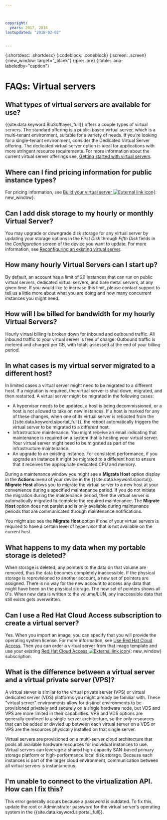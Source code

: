 ```yaml
---



copyright:
  years: 2017, 2018
lastupdated: "2018-02-02"


---
```


{:shortdesc: .shortdesc}
{:codeblock: .codeblock}
{:screen: .screen}
{:new_window: target="_blank"}
{:pre: .pre}
{:table: .aria-labeledby="caption"}


# FAQs: Virtual servers  

## What types of virtual servers are available for use?
{{site.data.keyword.BluSoftlayer_full}} offers a couple types of virtual servers. The standard offering is a public-based virtual server, which is a multi-tenant environment, suitable for a variety of needs. If you're looking for a single-tenant environment, consider the Dedicated Virtual Server offering. The dedicated virtual server option is ideal for applications with more stringent resource requirements. For more information about the current virtual server offerings see, [Getting started with virtual servers](../vsi/vsi_index.html).

## Where can I find pricing information for public instance types?
For pricing information, see [Build your virtual server ![External link icon](../icons/launch-glyph.svg "External link icon")](https://www.ibm.com/cloud-computing/bluemix/virtual-servers){: new_window}.

## Can I add disk storage to my hourly or monthly Virtual Server?
You may upgrade or downgrade disk storage for any virtual server by updating your storage options in the *First Disk* through *Fifth Disk* fields in the *Configuration* screen of the device you want to update. For more information, see [Reconfiguring an existing virtual server](../vsi/vsi_reconfigure.html).

## How many hourly Virtual Servers can I start up?

By default, an account has a limit of 20 instances that can run on public virtual servers, dedicated virtual servers, and bare metal servers, at any given time.  If you would like to increase this limit, please contact support to tell us a little more about what you are doing and how many concurrent instances you might need.

## How will I be billed for bandwidth for my hourly Virtual Servers?

Hourly virtual billing is broken down for inbound and outbound traffic. All inbound traffic to your virtual server is free of charge. Outbound traffic is metered and charged per GB, with totals assessed at the end of your billing period.

## In what cases is my virtual server migrated to a different host?

In limited cases a virtual server might need to be migrated to a different host. If a migration is required, the virtual server is shut down, migrated, and then restarted. A virtual server might be migrated in the following cases:

* A hypervisor needs to be updated, a host is being decommissioned, or a host is not allowed to take on new instances. If a host is marked for any of these changes, when one of its virtual server is rebooted from the {{site.data.keyword.slportal_full}}, the reboot automatically triggers the virtual server to be migrated to a different host.
* Infrastructure maintenance. You might receive an email indicating that maintenance is required on a system that is hosting your virtual server. Your virtual server might need to be migrated as part of the infrastructure maintenance.
* An upgrade to an existing instance. For consistent performance, if you upgrade an instance it might be migrated to a different host to ensure that it receives the appropriate dedicated CPU and memory.

During a maintenance window you might see a **Migrate Host** option display in the **Actions** menu of your device in the {{site.data.keyword.slportal}}. **Migrate Host** allows you to migrate the virtual server to a new host at your convenience during a specified maintenance period. If you do not initiate the migration during the maintenance period, then the virtual server is automatically migrated to complete the required maintenance. The **Migrate Host** option does not persist and is only available during maintenance periods that are communicated through maintenance notifications.

You might also see the **Migrate Host** option if one of your virtual servers is required to have a certain level of hypervisor that is not available on the current host.

## What happens to my data when my portable storage is deleted?

When storage is deleted, any pointers to the data on that volume are removed, thus the data becomes completely inaccessible. If the physical storage is reprovisioned to another account, a new set of pointers are assigned. There is no way for the new account to access any data that might have been on the physical storage. The new set of pointers shows all 0's. When new data is written to the volume/LUN, any inaccessible data that still exists gets overwritten.

## Can I use a Red Hat Cloud Access subscription to create a virtual server?

Yes. When you import an image, you can specify that you will provide the operating system license. For more information, see [Use Red Hat Cloud Access](../infrastructure/image-templates/use-red-hat-cloud-access.html). Then you can order a virtual server from that image template and use your existing [Red Hat Cloud Access ![External link icon](../icons/launch-glyph.svg "External link icon")](https://www.redhat.com/en/technologies/cloud-computing/cloud-access){: new_window} subscription.

## What is the difference between a virtual server and a virtual private server (VPS)?

A virtual server is similar to the virtual private server (VPS) or virtual dedicated server (VDS) platforms you might already be familiar with. These "virtual server" environments allow for distinct environments to be provisioned privately and securely on a single hardware node, but VDS and VPS are more limited in their capabilities. VPS and VDS options are generally confined to a single-server architecture, so the only resources that can be added or divvied up between each virtual server on a VDS or VPS are the resources physically installed on that single server.

Virtual servers are provisioned on a multi-server cloud architecture that pools all available hardware resources for individual instances to use. Virtual servers can leverage a shared high-capacity SAN-based primary storage platform or high-performance local disk storage. Because each instances is part of the larger cloud environment, communication between all virtual servers is instantaneous.

## I'm unable to connect to the virtualization API. How can I fix this?

This error generally occurs because a password is outdated. To fix this, update the root or Administrator password for the virtual server's operating system in the {{site.data.keyword.slportal_full}}.
